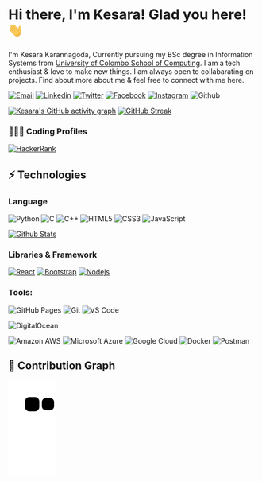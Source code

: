 # Hi there, I'm Kesara! Glad you here!  <img src="https://github.com/kesaralive/kesaralive/blob/main/src/wave.gif" width="30px">

I'm Kesara Karannagoda, Currently pursuing my BSc degree in Information Systems from [University of Colombo School of Computing](https://cmb.ac.lk/). I am a tech enthusiast & love to make new things. I am always open to collabarating on projects. Find about more about me & feel free to connect with me here.

[![Email](https://img.shields.io/badge/-Email-c14438?style=flat-square&logo=Gmail&logoColor=white&link=mailto:info@kesara.live)](mailto:info@kesara.live)
[![Linkedin](https://img.shields.io/badge/-LinkedIn-blue?style=flat-square&logo=Linkedin&logoColor=white&link=https://www.linkedin.com/in/kesaralive/)](https://www.linkedin.com/in/kesaralive/)
[![Twitter](https://img.shields.io/badge/Twitter-1DA1F2?style=flat-square&logo=twitter&logoColor=white)](https://twitter.com/kesaralive)
[![Facebook](https://img.shields.io/badge/-Facebook-blue?style=flat-square&logo=Facebook&logoColor=white)](https://www.facebook.com/kesaralive/)
[![Instagram](https://img.shields.io/badge/-Instagram-purple?style=flat-square&logo=instagram&logoColor=white&link=https://instagram.com/kesara_karannagoda/)](https://www.instagram.com/kesara_karannagoda/)
![Github](https://img.shields.io/website?down_message=down&label=kesara.live&up_message=up&url=https%3A%2F%2Fkesara.live)

[![Kesara's GitHub activity graph](https://activity-graph.herokuapp.com/graph?username=kesaralive&theme=xcode)](https://github.com/kesaralive)
[![GitHub Streak](https://github-readme-streak-stats.herokuapp.com/?user=kesaralive&theme=dark)](https://github.com/kesaralive)

### 👨🏻‍💻 Coding Profiles
[![HackerRank](https://img.shields.io/badge/-HackerRank-2EC866?style=flat-square&logo=HackerRank&logoColor=white)](https://www.hackerrank.com/BiGDoGKD)

## ⚡ Technologies

### Language

![Python](https://img.shields.io/badge/-Python-black?style=flat-square&logo=Python)
![C](https://img.shields.io/badge/-C-00599C?style=flat-square&logo=c)
![C++](https://img.shields.io/badge/-C++-00599C?style=flat-square&logo=cplusplus)
![HTML5](https://img.shields.io/badge/-HTML5-E34F26?style=flat-square&logo=html5&logoColor=white)
![CSS3](https://img.shields.io/badge/-CSS3-1572B6?style=flat-square&logo=css3)
![JavaScript](https://img.shields.io/badge/-JavaScript-black?style=flat-square&logo=javascript)

<p align="start">
<a href="https://github.com/kesaralive?tab=repositories" title="Profile">
        <img src="https://github-readme-stats.vercel.app/api/top-langs/?username=kesaralive&layout=compact&langs_count=8&theme=graywhite&border_color=ddd&custom_title=Most%20Used%20Langauges&include_all_commits=true&count_private=true&border_radius=25" alt="Github Stats" />
    </a>
</p>

### Libraries & Framework

[![React](https://img.shields.io/badge/-React-black?style=flat-square&logo=react)](https://reactjs.org/)
[![Bootstrap](https://img.shields.io/badge/-Bootstrap-563D7C?style=flat-square&logo=bootstrap)](https://getbootstrap.com/)
[![Nodejs](https://img.shields.io/badge/-Nodejs-black?style=flat-square&logo=Node.js)](https://nodejs.org/)

### Tools:

![GitHub Pages](https://img.shields.io/badge/GitHub%20Pages-%23327FC7.svg?logo=github&style=flat-square&logoColor=white)
![Git](https://img.shields.io/badge/-Git-black?style=flat-square&logo=git)
![VS Code](https://img.shields.io/badge/-VS%20Code-007ACC?style=flat-square&logo=visual-studio-code)
<!-- ![Eclipse](https://img.shields.io/badge/Eclipse-2C2255?style=flat-square&logo=eclipse&logoColor=white) -->
<!-- ![Netlify](https://img.shields.io/badge/-Netlify-%2300C7B7?style=flat-square&logo=netlify&logoColor=ffffff) -->
<!-- ![Heroku](https://img.shields.io/badge/Heroku%20-%23430098.svg?style=flat-square&logo=heroku&logoColor=white) -->
![DigitalOcean](https://img.shields.io/badge/-Digital%20Ocean-darkblue?style=flat-square&logo=digitalocean)

![Amazon AWS](https://img.shields.io/badge/Amazon%20AWS-232F3E?style=flat-square&logo=amazon-aws)
![Microsoft Azure](https://img.shields.io/badge/Microsoft%20Azure-232F7E?style=flat-square&logo=microsoft-azure)
![Google Cloud](https://img.shields.io/badge/Google%20Cloud-black?style=flat-square&logo=google-cloud)
![Docker](https://img.shields.io/badge/-Docker-black?style=flat-square&logo=docker)
![Postman](https://img.shields.io/badge/Postman-FF6C37?logo=postman&logoColor=white)
## 🐍 Contribution Graph
![github contribution grid snake animation](https://raw.githubusercontent.com/kesaralive/kesaralive/output/github-contribution-grid-snake.svg)
